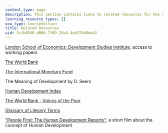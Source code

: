```yaml
---
content_type: page
description: This section contains links to related resources for the course.
learning_resource_types: []
ocw_type: CourseSection
title: Related Resources
uid: 3cfb8548-d066-7f69-29e4-4eb374d0deb2
---
```


[London School of Economics: Development Studies Institute](https://www.lse.ac.uk/study-at-lse/Graduate/degree-programmes-2021/MSc-Development-Studies); access to working papers

[The World Bank](http://www.worldbank.org/)

[The International Monetary Fund](http://www.imf.org/external/index.htm)

The Meaning of Development by D. Seers

[Human Development Index](http://hdr.undp.org/en/statistics/)

[The World Bank - Voices of the Poor](https://documents.worldbank.org/en/publication/documents-reports/documentdetail/131441468779067441/voices-of-the-poor-can-anyone-hear-us)

[Glossary of Literary Terms](http://www.gale.cengage.com/free_resources/glossary/index.htm)

["People First: The Human Development Reports"](http://hdr.undp.org/en/humandev/); a short film about the concept of Human Development